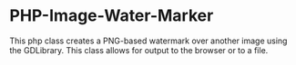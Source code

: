 # PHP-Image-Water-Marker
This php class creates a PNG-based watermark over another image using the GDLibrary. This class allows for output to the browser or to a file.
